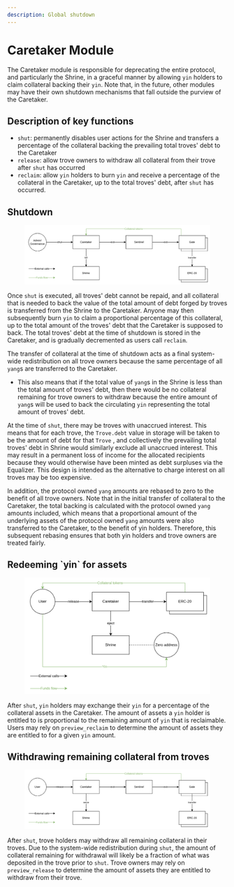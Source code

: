 ```yaml
---
description: Global shutdown
---
```


# Caretaker Module

The Caretaker module is responsible for deprecating the entire protocol, and particularly the Shrine,  in a graceful manner by allowing `yin` holders to claim collateral backing their `yin`. Note that, in the future, other modules may have their own shutdown mechanisms that fall outside the purview of the Caretaker.

## Description of key functions

* `shut`: permanently disables user actions for the Shrine and transfers a percentage of the collateral backing the prevailing total troves' debt to the Caretaker
* `release`: allow trove owners to withdraw all collateral from their trove after `shut` has occurred
* `reclaim`: allow `yin` holders to burn `yin` and receive a percentage of the collateral in the Caretaker, up to the total troves' debt, after `shut` has occurred.&#x20;

## Shutdown

<figure><img src="../../.gitbook/assets/image (15).png" alt=""><figcaption></figcaption></figure>

Once `shut` is executed, all troves' debt cannot be repaid, and all collateral that is needed to back the value of the total amount of debt forged by troves is transferred from the Shrine to the Caretaker. Anyone may then subsequently burn `yin` to claim a proportional percentage of this collateral, up to the total amount of the troves' debt that the Caretaker is supposed to back. The total troves' debt at the time of shutdown is stored in the Caretaker, and is gradually decremented as users call `reclaim`.

The transfer of collateral at the time of shutdown acts as a final system-wide redistribution on all trove owners because the same percentage of all `yang`s are transferred to the Caretaker.

* This also means that if the total value of `yang`s in the Shrine is less than the total amount of troves' debt, then there would be no collateral remaining for trove owners to withdraw because the entire amount of `yang`s will be used to back the circulating `yin` representing the total amount of troves' debt.

At the time of `shut`, there may be troves with unaccrued interest. This means that for each trove, the `Trove.debt` value in storage will be taken to be the amount of debt for that `Trove` , and collectively the prevailing total troves' debt in Shrine would similarly exclude all unaccrued interest. This may result in a permanent loss of income for the allocated recipients because they would otherwise have been minted as debt surpluses via the Equalizer. This design is intended as the alternative to charge interest on all troves may be too expensive.

In addition, the protocol owned `yang` amounts are rebased to zero to the benefit of all trove owners. Note that in the initial transfer of collateral to the Caretaker, the total backing is calculated with the protocol owned `yang` amounts included, which means that a proportional amount of the underlying assets of the protocol owned `yang` amounts were also transferred to the Caretaker, to the benefit of yin holders. Therefore, this subsequent rebasing ensures that both yin holders and trove owners are treated fairly.

## Redeeming \`yin\` for assets

<figure><img src="../../.gitbook/assets/image (17).png" alt=""><figcaption></figcaption></figure>

After `shut`, `yin` holders may exchange their `yin` for a percentage of the collateral assets in the Caretaker. The amount of assets a `yin` holder is entitled to is proportional to the remaining amount of `yin` that is reclaimable. Users may rely on `preview_reclaim` to determine the amount of assets they are entitled to for a given `yin` amount.

## Withdrawing remaining collateral from troves

<figure><img src="../../.gitbook/assets/image (16).png" alt=""><figcaption></figcaption></figure>

After `shut`, trove holders may withdraw all remaining collateral in their troves. Due to the system-wide redistribution during `shut`, the amount of collateral remaining for withdrawal will likely be a fraction of what was deposited in the trove prior to `shut`. Trove owners may rely on `preview_release` to determine the amount of assets they are entitled to withdraw from their trove.

